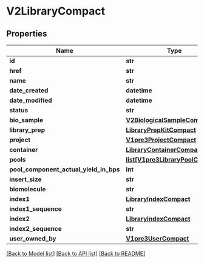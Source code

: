# V2LibraryCompact

## Properties
Name | Type | Description | Notes
------------ | ------------- | ------------- | -------------
**id** | **str** |  | 
**href** | **str** |  | [optional] 
**name** | **str** |  | [optional] 
**date_created** | **datetime** |  | [optional] 
**date_modified** | **datetime** |  | [optional] 
**status** | **str** |  | [optional] 
**bio_sample** | [**V2BiologicalSampleCompact**](V2BiologicalSampleCompact.md) |  | [optional] 
**library_prep** | [**LibraryPrepKitCompact**](LibraryPrepKitCompact.md) |  | [optional] 
**project** | [**V1pre3ProjectCompact**](V1pre3ProjectCompact.md) |  | [optional] 
**container** | [**LibraryContainerCompact**](LibraryContainerCompact.md) |  | [optional] 
**pools** | [**list[V1pre3LibraryPoolCompact]**](V1pre3LibraryPoolCompact.md) |  | [optional] 
**pool_component_actual_yield_in_bps** | **int** |  | [optional] 
**insert_size** | **str** |  | [optional] 
**biomolecule** | **str** |  | [optional] 
**index1** | [**LibraryIndexCompact**](LibraryIndexCompact.md) |  | [optional] 
**index1_sequence** | **str** |  | [optional] 
**index2** | [**LibraryIndexCompact**](LibraryIndexCompact.md) |  | [optional] 
**index2_sequence** | **str** |  | [optional] 
**user_owned_by** | [**V1pre3UserCompact**](V1pre3UserCompact.md) |  | [optional] 

[[Back to Model list]](../README.md#documentation-for-models) [[Back to API list]](../README.md#documentation-for-api-endpoints) [[Back to README]](../README.md)

